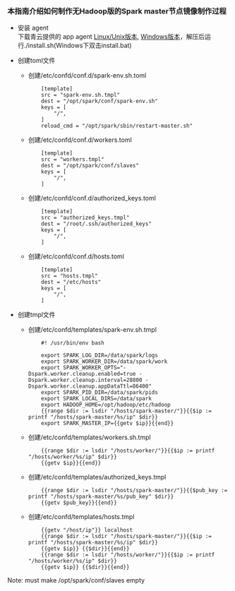 ### 本指南介绍如何制作无Hadoop版的Spark master节点镜像制作过程

* 安装 agent <br>
下载青云提供的 app agent [Linux/Unix版本](https://pek3a.qingstor.com/appcenter/developer/packages/app-agent-linux-amd64.tar.gz), [Windows版本](https://pek3a.qingstor.com/appcenter/developer/packages/app-agent-windows-386.zip)，解压后运行./install.sh(Windows下双击install.bat)

* 创建toml文件
  + 创建/etc/confd/conf.d/spark-env.sh.toml

            [template]
            src = "spark-env.sh.tmpl"
            dest = "/opt/spark/conf/spark-env.sh"
            keys = [
            	"/",
            ]
            reload_cmd = "/opt/spark/sbin/restart-master.sh"

  + 创建/etc/confd/conf.d/workers.toml
  
            [template]
            src = "workers.tmpl"
            dest = "/opt/spark/conf/slaves"
            keys = [
            	"/",
            ]

  + 创建/etc/confd/conf.d/authorized_keys.toml
 
            [template]
            src = "authorized_keys.tmpl"
            dest = "/root/.ssh/authorized_keys"
            keys = [
            	"/",
            ]

  + 创建/etc/confd/conf.d/hosts.toml

            [template]
            src = "hosts.tmpl"
            dest = "/etc/hosts"
            keys = [
            	"/",
            ]

* 创建tmpl文件
  + 创建/etc/confd/templates/spark-env.sh.tmpl
  
            #! /usr/bin/env bash

            export SPARK_LOG_DIR=/data/spark/logs
            export SPARK_WORKER_DIR=/data/spark/work
            export SPARK_WORKER_OPTS="-Dspark.worker.cleanup.enabled=true -Dspark.worker.cleanup.interval=28800 -Dspark.worker.cleanup.appDataTtl=86400"
            export SPARK_PID_DIR=/data/spark/pids
            export SPARK_LOCAL_DIRS=/data/spark
            export HADOOP_HOME=/opt/hadoop/etc/hadoop
            {{range $dir := lsdir "/hosts/spark-master/"}}{{$ip := printf "/hosts/spark-master/%s/ip" $dir}}
        	export SPARK_MASTER_IP={{getv $ip}}{{end}}

  + 创建/etc/confd/templates/workers.sh.tmpl

            {{range $dir := lsdir "/hosts/worker/"}}{{$ip := printf "/hosts/worker/%s/ip" $dir}}
            {{getv $ip}}{{end}}


  + 创建/etc/confd/templates/authorized_keys.tmpl

            {{range $dir := lsdir "/hosts/spark-master/"}}{{$pub_key := printf "/hosts/spark-master/%s/pub_key" $dir}}
            {{getv $pub_key}}{{end}}   

  + 创建/etc/confd/templates/hosts.tmpl

            {{getv "/host/ip"}} localhost
            {{range $dir := lsdir "/hosts/spark-master/"}}{{$ip := printf "/hosts/spark-master/%s/ip" $dir}}
            {{getv $ip}} {{$dir}}{{end}}
            {{range $dir := lsdir "/hosts/worker/"}}{{$ip := printf "/hosts/worker/%s/ip" $dir}}
            {{getv $ip}} {{$dir}}{{end}}

Note: must make /opt/spark/conf/slaves empty 
